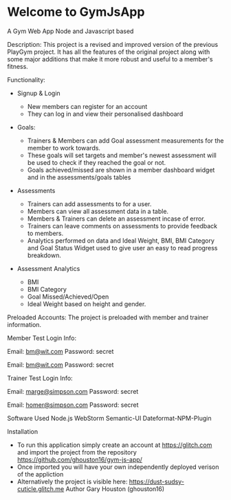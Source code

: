 Welcome to GymJsApp
=========================
A Gym Web App
Node and Javascript based

Description:
This project is a revised and improved version of the previous PlayGym project. It has all the features of the original project along with some major additions that make it more robust and useful to a member's fitness.

Functionality:

* Signup & Login
    * New members can register for an account
    * They can log in and view their personalised dashboard

* Goals:
    * Trainers & Members can add Goal assessment measurements for the member to work towards.
    * These goals will set targets and member's newest assessment will be used to check if they reached the goal or not.
    * Goals achieved/missed are shown in a member  dashboard widget and in the assessments/goals tables

* Assessments
     * Trainers can add assessments to for a user.
     * Members can view all assessment data in a table.
     * Members & Trainers can delete an assessment incase of error.
     * Trainers can leave comments on assessments to provide feedback to members.
     * Analytics performed on data and Ideal Weight, BMI, BMI Category and Goal Status Widget used to give user an easy to read progress breakdown.
     
* Assessment Analytics
     * BMI
     * BMI Category
     * Goal Missed/Achieved/Open
     * Ideal Weight based on height and gender.
    
Preloaded Accounts:
The project is preloaded with member and trainer information.

Member Test Login Info:


Email: bm@wit.com
Password: secret

Email: bm@wit.com
Password: secret

Trainer Test Login Info:

Email: marge@simpson.com
Password: secret


Email: homer@simpson.com
Password: secret

Software Used
Node.js
WebStorm
Semantic-UI
Dateformat-NPM-Plugin

Installation
* To run this application simply create an account at https://glitch.com and import the project from the repository https://github.com/ghouston16/gym-js-app/
* Once imported you will have your own independently deployed verison of the appliction
* Alternatively the project is visible here: https://dust-sudsy-cuticle.glitch.me
Author
Gary Houston (ghouston16)
